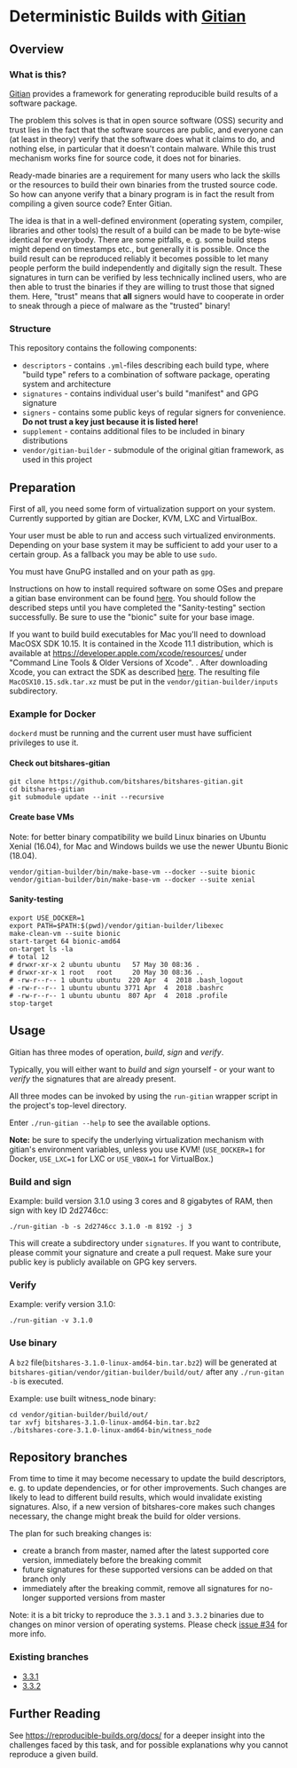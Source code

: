 # Deterministic Builds with [Gitian](https://gitian.org)

## Overview

### What is this?

[Gitian](https://gitian.org) provides a framework for generating reproducible build results of a software package.

The problem this solves is that in open source software (OSS) security and trust lies in the fact that the
software sources are public, and everyone can (at least in theory) verify that the software does what it claims to do,
and nothing else, in particular that it doesn't contain malware. While this trust mechanism works fine for source
code, it does not for binaries.

Ready-made binaries are a requirement for many users who lack the skills or the resources to build their own binaries
from the trusted source code. So how can anyone verify that a binary program is in fact the result from compiling a
given source code? Enter Gitian.

The idea is that in a well-defined environment (operating system, compiler, libraries and other tools) the result of
a build can be made to be byte-wise identical for everybody. There are some pitfalls, e. g. some build steps might
depend on timestamps etc., but generally it is possible. Once the build result can be reproduced reliably it becomes
possible to let many people perform the build independently and digitally sign the result. These signatures in turn
can be verified by less technically inclined users, who are then able to trust the binaries if they are willing to
trust those that signed them. Here, "trust" means that **all** signers would have to cooperate in order to sneak
through a piece of malware as the "trusted" binary!

### Structure

This repository contains the following components:

* `descriptors` - contains `.yml`-files describing each build type, where "build type" refers to a combination of software package, operating system and architecture
* `signatures` - contains individual user's build "manifest" and GPG signature
* `signers` - contains some public keys of regular signers for convenience.  **Do not trust a key just because it is listed here!**
* `supplement` - contains additional files to be included in binary distributions
* `vendor/gitian-builder` - submodule of the original gitian framework, as used in this project

## Preparation

First of all, you need some form of virtualization support on your system. Currently supported by gitian are Docker, KVM, LXC and VirtualBox.

Your user must be able to run and access such virtualized environments. Depending on your base system it may be sufficient to add your user to a certain group. As a fallback you may be able to use `sudo`.

You must have GnuPG installed and on your path as `gpg`.

Instructions on how to install required software on some OSes and prepare a gitian base environment can be found [here](https://github.com/devrandom/gitian-builder/blob/master/README.md).
You should follow the described steps until you have completed the "Sanity-testing" section successfully. Be sure to use the "bionic" suite for your base image.

If you want to build build executables for Mac you'll need to download MacOSX SDK 10.15.
It is contained in the Xcode 11.1 distribution, which is available at https://developer.apple.com/xcode/resources/ under "Command Line Tools & Older Versions of Xcode". .
After downloading Xcode, you can extract the SDK as described [here](https://github.com/tpoechtrager/osxcross#packaging-the-sdk).
The resulting file `MacOSX10.15.sdk.tar.xz` must be put in the `vendor/gitian-builder/inputs` subdirectory.

### Example for Docker

`dockerd` must be running and the current user must have sufficient privileges to use it.

#### Check out bitshares-gitian

```
git clone https://github.com/bitshares/bitshares-gitian.git
cd bitshares-gitian
git submodule update --init --recursive
```

#### Create base VMs

Note: for better binary compatibility we build Linux binaries on Ubuntu Xenial (16.04), for Mac and Windows builds we use the newer Ubuntu Bionic (18.04).

```
vendor/gitian-builder/bin/make-base-vm --docker --suite bionic
vendor/gitian-builder/bin/make-base-vm --docker --suite xenial
```

#### Sanity-testing

```
export USE_DOCKER=1
export PATH=$PATH:$(pwd)/vendor/gitian-builder/libexec
make-clean-vm --suite bionic
start-target 64 bionic-amd64
on-target ls -la
# total 12
# drwxr-xr-x 2 ubuntu ubuntu   57 May 30 08:36 .
# drwxr-xr-x 1 root   root     20 May 30 08:36 ..
# -rw-r--r-- 1 ubuntu ubuntu  220 Apr  4  2018 .bash_logout
# -rw-r--r-- 1 ubuntu ubuntu 3771 Apr  4  2018 .bashrc
# -rw-r--r-- 1 ubuntu ubuntu  807 Apr  4  2018 .profile
stop-target
```

## Usage

Gitian has three modes of operation, *build*, *sign* and *verify*.

Typically, you will either want to *build* and *sign* yourself - or your want to *verify* the signatures that are already present.

All three modes can be invoked by using the `run-gitian` wrapper script in the project's top-level directory.

Enter `./run-gitian --help` to see the available options.

**Note:** be sure to specify the underlying virtualization mechanism with gitian's environment variables, unless you use KVM!
(`USE_DOCKER=1` for Docker, `USE_LXC=1` for LXC or `USE_VBOX=1` for VirtualBox.)

### Build and sign

Example: build version 3.1.0 using 3 cores and 8 gigabytes of RAM, then sign with key ID 2d2746cc:

`./run-gitian -b -s 2d2746cc 3.1.0 -m 8192 -j 3`

This will create a subdirectory under `signatures`. If you want to contribute, please commit your signature and create a pull request. Make sure your public key is publicly available on GPG key servers.

### Verify

Example: verify version 3.1.0:

`./run-gitian -v 3.1.0`

### Use binary

A `bz2` file(`bitshares-3.1.0-linux-amd64-bin.tar.bz2`) will be generated at `bitshares-gitian/vendor/gitian-builder/build/out/`  after any `./run-gitan -b` is executed.

Example: use built witness_node binary: 

```
cd vendor/gitian-builder/build/out/
tar xvfj bitshares-3.1.0-linux-amd64-bin.tar.bz2
./bitshares-core-3.1.0-linux-amd64-bin/witness_node
```

## Repository branches

From time to time it may become necessary to update the build descriptors, e. g. to update dependencies, or for other improvements.
Such changes are likely to lead to different build results, which would invalidate existing signatures.
Also, if a new version of bitshares-core makes such changes necessary, the change might break the build for older versions.

The plan for such breaking changes is:

* create a branch from master, named after the latest supported core version, immediately before the breaking commit
* future signatures for these supported versions can be added on that branch only
* immediately after the breaking commit, remove all signatures for no-longer supported versions from master

Note: it is a bit tricky to reproduce the `3.3.1` and `3.3.2` binaries due to changes on minor version of operating systems. Please check [issue #34](https://github.com/bitshares/bitshares-gitian/issues/34) for more info.

### Existing branches

* [3.3.1](https://github.com/bitshares/bitshares-gitian/tree/3.3.1)
* [3.3.2](https://github.com/bitshares/bitshares-gitian/tree/3.3.2)

## Further Reading

See https://reproducible-builds.org/docs/ for a deeper insight into the challenges faced by this task, and for possible explanations why you cannot reproduce a given build.
